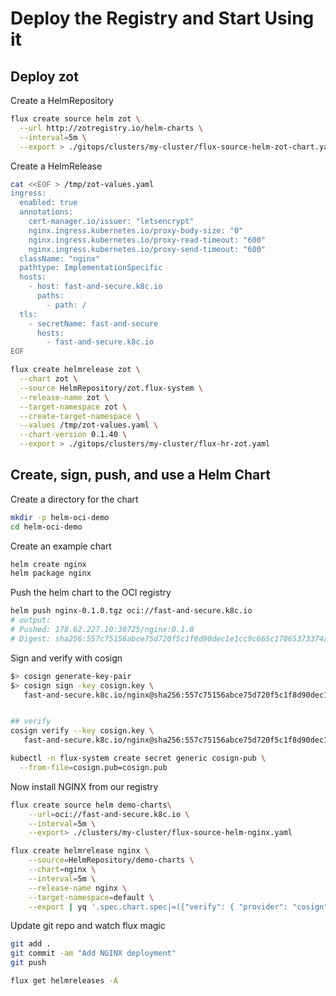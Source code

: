 # Deploy the Registry and Start Using it

## Deploy zot

Create a HelmRepository

```bash
flux create source helm zot \
  --url http://zotregistry.io/helm-charts \
  --interval=5m \
  --export > ./gitops/clusters/my-cluster/flux-source-helm-zot-chart.yaml
```

Create a HelmRelease

```bash
cat <<EOF > /tmp/zot-values.yaml
ingress:
  enabled: true
  annotations:
    cert-manager.io/issuer: "letsencrypt"
    nginx.ingress.kubernetes.io/proxy-body-size: "0"
    nginx.ingress.kubernetes.io/proxy-read-timeout: "600"
    nginx.ingress.kubernetes.io/proxy-send-timeout: "600"
  className: "nginx"
  pathtype: ImplementationSpecific
  hosts:
    - host: fast-and-secure.k8c.io
      paths:
        - path: /
  tls:
    - secretName: fast-and-secure
      hosts:
        - fast-and-secure.k8c.io
EOF

flux create helmrelease zot \
  --chart zot \
  --source HelmRepository/zot.flux-system \
  --release-name zot \
  --target-namespace zot \
  --create-target-namespace \
  --values /tmp/zot-values.yaml \
  --chart-version 0.1.40 \
  --export > ./gitops/clusters/my-cluster/flux-hr-zot.yaml
```

## Create, sign, push, and use a Helm Chart

Create a directory for the chart

```bash
mkdir -p helm-oci-demo
cd helm-oci-demo
```

Create an example chart

```bash
helm create nginx
helm package nginx
```

Push the helm chart to the OCI registry

```bash
helm push nginx-0.1.0.tgz oci://fast-and-secure.k8c.io
# output:
# Pushed: 178.62.227.10:30725/nginx:0.1.0
# Digest: sha256:557c75156abce75d720f5c1f8d90dec1e1cc9c665c17865373374ab4794186a0
```

Sign and verify with cosign

```bash
$> cosign generate-key-pair
$> cosign sign -key cosign.key \
   fast-and-secure.k8c.io/nginx@sha256:557c75156abce75d720f5c1f8d90dec1e1cc9c665c17865373374ab4794186a0 


## verify
cosign verify --key cosign.key \
   fast-and-secure.k8c.io/nginx@sha256:557c75156abce75d720f5c1f8d90dec1e1cc9c665c17865373374ab4794186a0

kubectl -n flux-system create secret generic cosign-pub \
  --from-file=cosign.pub=cosign.pub
```

Now install NGINX from our registry

```bash
flux create source helm demo-charts\
    --url=oci://fast-and-secure.k8c.io \
    --interval=5m \
    --export> ./clusters/my-cluster/flux-source-helm-nginx.yaml

flux create helmrelease nginx \
    --source=HelmRepository/demo-charts \
    --chart=nginx \
    --interval=5m \
    --release-name nginx \
    --target-namespace=default \
    --export | yq '.spec.chart.spec|=({"verify": { "provider": "cosign", "secretRef": { "name": "cosign-pub" } } } +.)' > ./clusters/my-cluster/flux-hr-nginx.yaml
```

Update git repo and watch flux magic

```bash
git add .
git commit -am "Add NGINX deployment"
git push

flux get helmreleases -A
```
